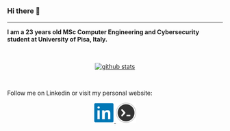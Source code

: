 ### Hi there 👋

<hr>

**I am a 23 years old MSc Computer Engineering and Cybersecurity student at University of Pisa, Italy.**

&nbsp;

<div align="center">
<a href="https://github.com/fraie98">
  <img align="center" src="https://github-readme-stats.vercel.app/api?username=fraie98&count_private=true&show_icons=true&theme=dark&hide=prs,issues" alt="github stats" />
</a>
</div>



&nbsp;

Follow me on Linkedin or visit my personal website:
<div align="center">
<a href="https://www.linkedin.com/in/fraie98/">
  <img width=48px src="img/linkedin.png" />
</a>
<a href="https://fraie98.github.io/">
  <img width=48px src="img/site.png" />
</a>
  </div>

<!--  IMPORTANT
      Icons from: https://icon-icons.com/it/
      Links:
          https://icon-icons.com/it/icona/utilities-terminale/37688
          https://icon-icons.com/it/icona/a-legato-linkedin-media-social/124259
      >>


<!--<div align="center">
<a href="https://github.com/fraie98">
  <img align="center" src="https://github-readme-stats.vercel.app/api/top-langs/?username=fraie98&exclude_repo=fraie98.github.io&theme=dark&langs_count=3" />
</a>
</div>-->
<!--
**fraie98/fraie98** is a ✨ _special_ ✨ repository because its `README.md` (this file) appears on your GitHub profile.

Here are some ideas to get you started:

- 🔭 I’m currently working on ...
- 🌱 I’m currently learning ...
- 👯 I’m looking to collaborate on ...
- 🤔 I’m looking for help with ...
- 💬 Ask me about ...
- 📫 How to reach me: ...
- 😄 Pronouns: ...
- ⚡ Fun fact: ...
-->
